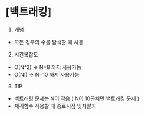 [백트래킹]
=============

1. 개념 
  * 모든 경우의 수를 탐색할 때 사용
2. 시간복잡도 
  * O(N^2) -> N=8 까지 사용가능
  * O(N!) -> N=10 까지 사용가능
3. TIP
  * 백트래킹 문제는 N이 작음 ( N이 10근처면 백트래킹 문제 )
  * 재귀함수 사용할 때 종료시점 잊지말기
